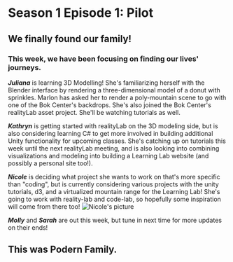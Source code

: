 # Season 1 Episode 1: Pilot

## We finally found our family! 

### This week, we have been focusing on finding our lives' journeys. 


***Juliana*** is learning 3D Modelling! She's familiarizing herself with the Blender interface by rendering a three-dimensional model of a donut with sprinkles. Marlon has asked her to render a poly-mountain scene to go with one of the Bok Center's backdrops. She's also joined the Bok Center's realityLab asset project. She'll be watching tutorials as well.

***Kathryn*** is getting started with realityLab on the 3D modeling side, but is also considering learning C# to get more involved in building additional Unity functionality for upcoming classes. She's catching up on tutorials this week until the next realityLab meeting, and is also looking into combining visualizations and modeling into building a Learning Lab website (and possibly a personal site too!). 


***Nicole*** is deciding what project she wants to work on that's more specific than "coding", but is currently considering various projects with the unity tutorials, d3, and a virtualized mountain range for the Learning Lab! She's going to work with reality-lab and code-lab, so hopefully some inspiration will come from there too!
![Nicole's picture](https://files.slack.com/files-pri/T0HTW3H0V-FNQN5TSHWSHXDFF1/5d4b7086113.jpg)

***Molly*** and ***Sarah*** are out this week, but tune in next time for more updates on their ends!


## This was Podern Family.




<!--stackedit_data:
eyJoaXN0b3J5IjpbMTgwMDA5Mzg2NCwtMTUzNzA1ODMyNSwtMT
cyMjg2MTMwNSw4NzI5ODc0NzYsLTkzMzE0ODE1MSwtNTgwNTc4
MTIwLC01NzU1MjAzMSwtMTY1NTA0MTcxMyw4NDA4Nzc1NDcsLT
E3ODgxOTE2MDcsLTU1NzkxNjg1MCwxNzQ1Nzc3OTg1LDQzNTg1
MTE5OCwxNTY5NjEzLC0yMTIyNjE1MzQ1LC0xMjMzMTM5OTk3LD
EzMTA2MjI4ODQsLTU5NTU2NjY5MiwtMTg3MTcyNDkwNiw4Njc0
MzQ5MTFdfQ==
-->